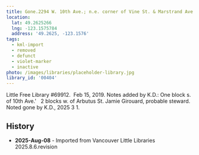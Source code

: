 ```yaml
---
title: Gone.2294 W. 10th Ave.; n.e. corner of Vine St. & Marstrand Ave.
location:
  lat: 49.2625266
  lng: -123.1575784
  address: '49.2625, -123.1576'
tags:
  - kml-import
  - removed
  - defunct
  - violet-marker
  - inactive
photo: /images/libraries/placeholder-library.jpg
library_id: '00404'
---
```

Little Free Library #69912.  Feb 15, 2019.
Notes added by K.D.: One block s. of 10th Ave.'  
2 blocks w. of Arbutus St.
Jamie Girouard, probable steward.
Noted gone by K.D., 2025 3 1.

## History
- **2025-Aug-08** - Imported from Vancouver Little Libraries 2025.8.6.revision
